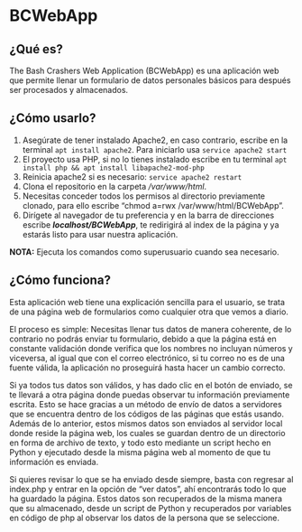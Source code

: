 # BCWebApp
## ¿Qué es?
The Bash Crashers Web Application (BCWebApp) es una aplicación web que permite llenar un formulario de datos personales básicos para después ser procesados y almacenados.

## ¿Cómo usarlo?
1.	Asegúrate de tener instalado Apache2, en caso contrario, escribe en la terminal `apt install apache2`. Para iniciarlo usa `service apache2 start`
2.	El proyecto usa PHP, si no lo tienes instalado escribe en tu terminal `apt install php && apt install libapache2-mod-php`
3.	Reinicia apache2 si es necesario: `service apache2 restart`
4.	Clona el repositorio en la carpeta */var/www/html*.
5.	Necesitas conceder todos los permisos al directorio previamente clonado, para ello escribe “chmod a=rwx /var/www/html/BCWebApp”.
6.	Dirígete al navegador de tu preferencia y en la barra de direcciones escribe ***localhost/BCWebApp***, te redirigirá al index de la página y ya estarás listo para usar nuestra aplicación.

**NOTA:** Ejecuta los comandos como superusuario cuando sea necesario.



## ¿Cómo funciona?
Esta aplicación web tiene una explicación sencilla para el usuario, se trata de una página web de formularios como cualquier otra que vemos a diario. 

El proceso es simple: Necesitas llenar tus datos de manera coherente, de lo contrario no podrás enviar tu formulario, debido a que la página está en constante validación donde verifica que los nombres no incluyan números y viceversa, al igual que con el correo electrónico, si tu correo no es de una fuente válida, la aplicación no proseguirá hasta hacer un cambio correcto.

Si ya todos tus datos son válidos, y has dado clic en el botón de enviado, se te llevará a otra página donde puedas observar tu información previamente escrita. Esto se hace gracias a un método de envío de datos a servidores que se encuentra dentro de los códigos de las páginas que estás usando. Además de lo anterior, estos mismos datos son enviados al servidor local donde reside la página web, los cuales se guardan dentro de un directorio en forma de archivo de texto, y todo esto mediante un script hecho en Python y ejecutado desde la misma página web al momento de que tu información es enviada.

Si quieres revisar lo que se ha enviado desde siempre, basta con regresar al index.php y entrar en la opción de “ver datos”, ahí encontrarás todo lo que ha guardado la página. Estos datos son recuperados de la misma manera que su almacenado, desde un script de Python y recuperados por variables en código de php al observar los datos de la persona que se seleccione.

